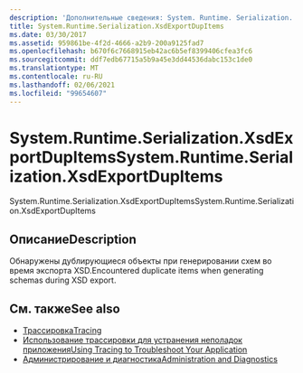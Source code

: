 ```yaml
---
description: 'Дополнительные сведения: System. Runtime. Serialization. Кссдекспортдупитемс'
title: System.Runtime.Serialization.XsdExportDupItems
ms.date: 03/30/2017
ms.assetid: 959861be-4f2d-4666-a2b9-200a9125fad7
ms.openlocfilehash: b670f6c7668915eb42ac6b5ef8399406cfea3fc6
ms.sourcegitcommit: ddf7edb67715a5b9a45e3dd44536dabc153c1de0
ms.translationtype: MT
ms.contentlocale: ru-RU
ms.lasthandoff: 02/06/2021
ms.locfileid: "99654607"
---
```

# <a name="systemruntimeserializationxsdexportdupitems"></a><span data-ttu-id="c1ba6-103">System.Runtime.Serialization.XsdExportDupItems</span><span class="sxs-lookup"><span data-stu-id="c1ba6-103">System.Runtime.Serialization.XsdExportDupItems</span></span>

<span data-ttu-id="c1ba6-104">System.Runtime.Serialization.XsdExportDupItems</span><span class="sxs-lookup"><span data-stu-id="c1ba6-104">System.Runtime.Serialization.XsdExportDupItems</span></span>  
  
## <a name="description"></a><span data-ttu-id="c1ba6-105">Описание</span><span class="sxs-lookup"><span data-stu-id="c1ba6-105">Description</span></span>  

 <span data-ttu-id="c1ba6-106">Обнаружены дублирующиеся объекты при генерировании схем во время экспорта XSD.</span><span class="sxs-lookup"><span data-stu-id="c1ba6-106">Encountered duplicate items when generating schemas during XSD export.</span></span>  
  
## <a name="see-also"></a><span data-ttu-id="c1ba6-107">См. также</span><span class="sxs-lookup"><span data-stu-id="c1ba6-107">See also</span></span>

- [<span data-ttu-id="c1ba6-108">Трассировка</span><span class="sxs-lookup"><span data-stu-id="c1ba6-108">Tracing</span></span>](index.md)
- [<span data-ttu-id="c1ba6-109">Использование трассировки для устранения неполадок приложения</span><span class="sxs-lookup"><span data-stu-id="c1ba6-109">Using Tracing to Troubleshoot Your Application</span></span>](using-tracing-to-troubleshoot-your-application.md)
- [<span data-ttu-id="c1ba6-110">Администрирование и диагностика</span><span class="sxs-lookup"><span data-stu-id="c1ba6-110">Administration and Diagnostics</span></span>](../index.md)
